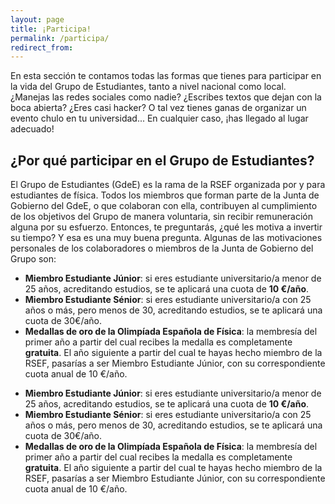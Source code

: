 ```yaml
---
layout: page
title: ¡Participa!
permalink: /participa/
redirect_from:
---
```

En esta sección te contamos todas las formas que tienes para participar en la vida del Grupo de Estudiantes, tanto a nivel nacional como local. ¿Manejas las redes sociales como nadie? ¿Escribes textos que dejan con la boca abierta? ¿Eres casi hacker? O tal vez tienes ganas de organizar un evento chulo en tu universidad... En cualquier caso, ¡has llegado al lugar adecuado!

## ¿Por qué participar en el Grupo de Estudiantes?

El Grupo de Estudiantes (GdeE) es la rama de la RSEF organizada por y para estudiantes de física. Todos los miembros que forman parte de la Junta de Gobierno del GdeE, o que colaboran con ella, contribuyen al cumplimiento de los objetivos del Grupo de manera voluntaria, sin recibir remuneración alguna por su esfuerzo. Entonces, te preguntarás, ¿qué les motiva a invertir su tiempo? Y esa es una muy buena pregunta. Algunas de las motivaciones personales de los colaboradores o miembros de la Junta de Gobierno del Grupo son:

<div class="container">
   <div class="section">
     <!--   Icon Section   -->
     <div class="row">
       <div class="col s12 m6">
         <div class="icon-block">
           <ul class="collection">
             <li class="collection-item">
    <strong>Miembro Estudiante Júnior</strong>: si eres estudiante universitario/a menor de 25 años, acreditando estudios, se te aplicará una cuota de <strong>10 €/año</strong>.
             </li>
             <li class="collection-item">
    <strong>Miembro Estudiante Sénior</strong>: si eres estudiante universitario/a con 25 años o más, pero menos de 30, acreditando estudios, se te aplicará una cuota de 30€/año.
             </li>
             <li class="collection-item">
    <strong>Medallas de oro de la Olimpíada Española de Física</strong>: la membresía del primer año a partir del cual recibes la medalla es completamente <strong>gratuita</strong>. El año siguiente a partir del cual te hayas hecho miembro de la RSEF, pasarías a ser Miembro Estudiante Júnior, con su correspondiente cuota anual de 10 €/año.
             </li>
           </ul>
         </div>
       </div>
       <div class="col s12 m6">
        <div class="icon-block">
           <ul class="collection">
             <li class="collection-item">
    <strong>Miembro Estudiante Júnior</strong>: si eres estudiante universitario/a menor de 25 años, acreditando estudios, se te aplicará una cuota de <strong>10 €/año</strong>.
             </li>
             <li class="collection-item">
    <strong>Miembro Estudiante Sénior</strong>: si eres estudiante universitario/a con 25 años o más, pero menos de 30, acreditando estudios, se te aplicará una cuota de 30€/año.
             </li>
             <li class="collection-item">
    <strong>Medallas de oro de la Olimpíada Española de Física</strong>: la membresía del primer año a partir del cual recibes la medalla es completamente <strong>gratuita</strong>. El año siguiente a partir del cual te hayas hecho miembro de la RSEF, pasarías a ser Miembro Estudiante Júnior, con su correspondiente cuota anual de 10 €/año.
             </li>
           </ul>
        </div>
      </div>
    </div>
  </div>
</div>



